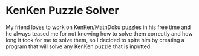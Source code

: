 # KenKen Puzzle Solver
My friend loves to work on KenKen/MathDoku puzzles in his free time and he always teased me for not knowing how to solve them correctly and how long it took for me to solve them, so I decided to spite him by creating a program that will solve any KenKen puzzle that is inputted. 
